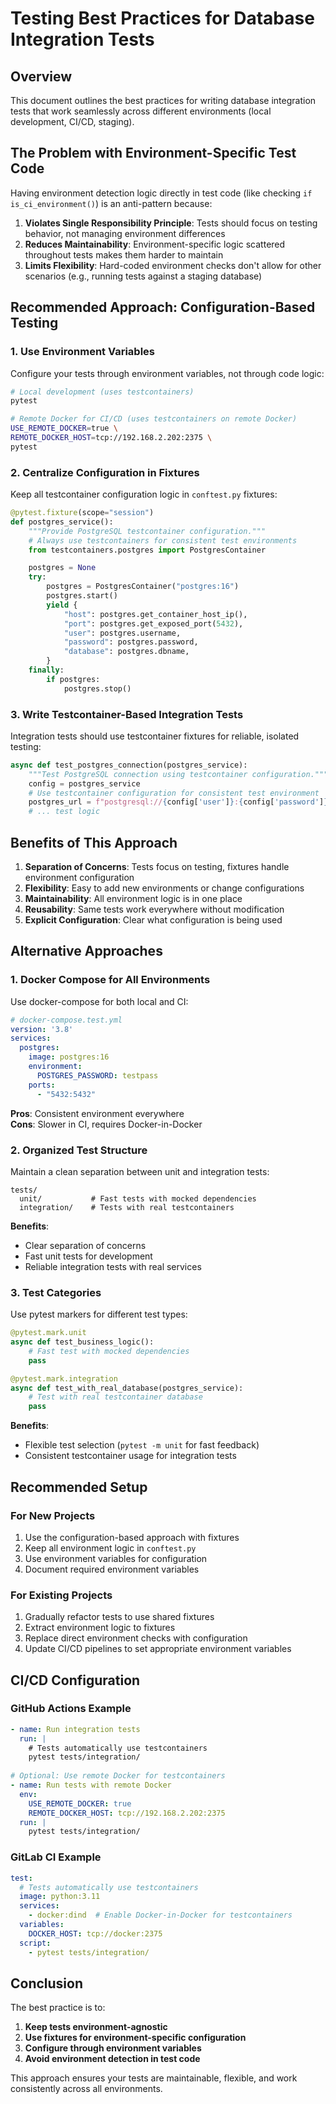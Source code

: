 # Testing Best Practices for Database Integration Tests

## Overview

This document outlines the best practices for writing database integration tests that work seamlessly across different environments (local development, CI/CD, staging).

## The Problem with Environment-Specific Test Code

Having environment detection logic directly in test code (like checking `if is_ci_environment()`) is an anti-pattern because:

1. **Violates Single Responsibility Principle**: Tests should focus on testing behavior, not managing environment differences
2. **Reduces Maintainability**: Environment-specific logic scattered throughout tests makes them harder to maintain
3. **Limits Flexibility**: Hard-coded environment checks don't allow for other scenarios (e.g., running tests against a staging database)

## Recommended Approach: Configuration-Based Testing

### 1. Use Environment Variables

Configure your tests through environment variables, not through code logic:

```bash
# Local development (uses testcontainers)
pytest

# Remote Docker for CI/CD (uses testcontainers on remote Docker)
USE_REMOTE_DOCKER=true \
REMOTE_DOCKER_HOST=tcp://192.168.2.202:2375 \
pytest
```

### 2. Centralize Configuration in Fixtures

Keep all testcontainer configuration logic in `conftest.py` fixtures:

```python
@pytest.fixture(scope="session")
def postgres_service():
    """Provide PostgreSQL testcontainer configuration."""
    # Always use testcontainers for consistent test environments
    from testcontainers.postgres import PostgresContainer

    postgres = None
    try:
        postgres = PostgresContainer("postgres:16")
        postgres.start()
        yield {
            "host": postgres.get_container_host_ip(),
            "port": postgres.get_exposed_port(5432),
            "user": postgres.username,
            "password": postgres.password,
            "database": postgres.dbname,
        }
    finally:
        if postgres:
            postgres.stop()
```

### 3. Write Testcontainer-Based Integration Tests

Integration tests should use testcontainer fixtures for reliable, isolated testing:

```python
async def test_postgres_connection(postgres_service):
    """Test PostgreSQL connection using testcontainer configuration."""
    config = postgres_service
    # Use testcontainer configuration for consistent test environment
    postgres_url = f"postgresql://{config['user']}:{config['password']}@{config['host']}:{config['port']}/{config['database']}"
    # ... test logic
```

## Benefits of This Approach

1. **Separation of Concerns**: Tests focus on testing, fixtures handle environment configuration
2. **Flexibility**: Easy to add new environments or change configurations
3. **Maintainability**: All environment logic is in one place
4. **Reusability**: Same tests work everywhere without modification
5. **Explicit Configuration**: Clear what configuration is being used

## Alternative Approaches

### 1. Docker Compose for All Environments

Use docker-compose for both local and CI:

```yaml
# docker-compose.test.yml
version: '3.8'
services:
  postgres:
    image: postgres:16
    environment:
      POSTGRES_PASSWORD: testpass
    ports:
      - "5432:5432"
```

**Pros**: Consistent environment everywhere  
**Cons**: Slower in CI, requires Docker-in-Docker

### 2. Organized Test Structure

Maintain a clean separation between unit and integration tests:

```
tests/
  unit/           # Fast tests with mocked dependencies
  integration/    # Tests with real testcontainers
```

**Benefits**: 
- Clear separation of concerns
- Fast unit tests for development
- Reliable integration tests with real services

### 3. Test Categories

Use pytest markers for different test types:

```python
@pytest.mark.unit
async def test_business_logic():
    # Fast test with mocked dependencies
    pass

@pytest.mark.integration  
async def test_with_real_database(postgres_service):
    # Test with real testcontainer database
    pass
```

**Benefits**: 
- Flexible test selection (`pytest -m unit` for fast feedback)
- Consistent testcontainer usage for integration tests

## Recommended Setup

### For New Projects

1. Use the configuration-based approach with fixtures
2. Keep all environment logic in `conftest.py`
3. Use environment variables for configuration
4. Document required environment variables

### For Existing Projects

1. Gradually refactor tests to use shared fixtures
2. Extract environment logic to fixtures
3. Replace direct environment checks with configuration
4. Update CI/CD pipelines to set appropriate environment variables

## CI/CD Configuration

### GitHub Actions Example

```yaml
- name: Run integration tests
  run: |
    # Tests automatically use testcontainers
    pytest tests/integration/
    
# Optional: Use remote Docker for testcontainers
- name: Run tests with remote Docker
  env:
    USE_REMOTE_DOCKER: true
    REMOTE_DOCKER_HOST: tcp://192.168.2.202:2375
  run: |
    pytest tests/integration/
```

### GitLab CI Example

```yaml
test:
  # Tests automatically use testcontainers  
  image: python:3.11
  services:
    - docker:dind  # Enable Docker-in-Docker for testcontainers
  variables:
    DOCKER_HOST: tcp://docker:2375
  script:
    - pytest tests/integration/
```

## Conclusion

The best practice is to:

1. **Keep tests environment-agnostic**
2. **Use fixtures for environment-specific configuration**
3. **Configure through environment variables**
4. **Avoid environment detection in test code**

This approach ensures your tests are maintainable, flexible, and work consistently across all environments.